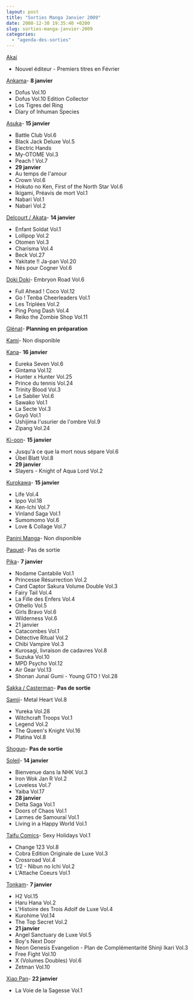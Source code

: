 ```yaml
---
layout: post
title: "Sorties Manga Janvier 2009"
date: 2008-12-30 19:35:40 +0200
slug: sorties-manga-janvier-2009
categories:
  - "agenda-des-sorties"
---
```


[Akai](http://www.editions-akai.fr)

- Nouvel éditeur - Premiers titres en Février
 
[Ankama](http://www.ankama-editions.com)- **8 janvier**
- Dofus Vol.10
- Dofus Vol.10 Edition Collector
- Los Tigres del Ring
- Diary of Inhuman Species
 
[Asuka](http://www.asuka.fr/)- **15 janvier**
- Battle Club Vol.6
- Black Jack Deluxe Vol.5
- Electric Hands
- My-OTOME Vol.3
- Peach ! Vol.7
- **29 janvier**
- Au temps de l'amour
- Crown Vol.6
- Hokuto no Ken, First of the North Star Vol.6
- Ikigami, Préavis de mort Vol.1
- Nabari Vol.1
- Nabari Vol.2
 
[Delcourt / Akata](http://www.akata.fr)- **14 janvier**
- Enfant Soldat Vol.1
- Lollipop Vol.2
- Otomen Vol.3
- Charisma Vol.4
- Beck Vol.27
- Yakitate !! Ja-pan Vol.20
- Nés pour Cogner Vol.6
 
[Doki Doki](http://www.doki-doki.fr)- Embryon Road Vol.6
- Full Ahead ! Coco Vol.12
- Go ! Tenba Cheerleaders Vol.1
- Les Triplées Vol.2
- Ping Pong Dash Vol.4
- Reiko the Zombie Shop Vol.11
 
[Glénat](http://www.glenatmanga.com)- **Planning en préparation**
 
[Kami](http://www.mangakami.com/)- Non disponible
 
[Kana](http://www.mangakana.com)- **16 janvier**
- Eureka Seven Vol.6
- Gintama Vol.12
- Hunter x Hunter Vol.25
- Prince du tennis Vol.24
- Trinity Blood Vol.3
- Le Sablier Vol.6
- Sawako Vol.1
- La Secte Vol.3
- Goyô Vol.1
- Ushijima l'usurier de l'ombre Vol.9
- Zipang Vol.24
 
[Ki-oon](http://www.ki-oon.com/)- **15 janvier**
- Jusqu'à ce que la mort nous sépare Vol.6
- Übel Blatt Vol.8
- **29 janvier**
- Slayers - Knight of Aqua Lord Vol.2
 
[Kurokawa](http://www.kurokawa.fr/)- **15 janvier**
- Life Vol.4
- Ippo Vol.18
- Ken-Ichi Vol.7
- Vinland Saga Vol.1
- Sumomomo Vol.6
- Love & Collage Vol.7
 
[Panini Manga](http://www.paninicomicsfrance.com/)- Non disponible
 
[Paquet](http://www.paquet.li/)- Pas de sortie
 
[Pika](http://www.pika.fr/)- **7 janvier**
- Nodame Cantabile Vol.1
- Princesse Résurrection Vol.2
- Card Captor Sakura Volume Double Vol.3
- Fairy Tail Vol.4
- La Fille des Enfers Vol.4
- Othello Vol.5
- Girls Bravo Vol.6
- Wilderness Vol.6
- 21 janvier
- Catacombes Vol.1
- Détective Ritual Vol.2
- Chibi Vampire Vol.3
- Kurosagi, livraison de cadavres Vol.8
- Suzuka Vol.10
- MPD Psycho Vol.12
- Air Gear Vol.13
- Shonan Junaï Gumi - Young GTO ! Vol.28
 
[Sakka / Casterman](http://www.sakka.info/)- **Pas de sortie**
 
[Samji](http://www.samji.fr)- Metal Heart Vol.8
- Yureka Vol.28
- Witchcraft Troops Vol.1
- Legend Vol.2
- The Queen's Knight Vol.16
- Platina Vol.8
 
[Shogun](http://www.shoguncity.com/)- **Pas de sortie**
 
[Soleil](http://www.soleilmanga.com/)- **14 janvier**
- Bienvenue dans la NHK Vol.3
- Iron Wok Jan R Vol.2
- Loveless Vol.7
- Yaiba Vol.17
- **28 janvier**
- Delta Saga Vol.1
- Doors of Chaos Vol.1
- Larmes de Samouraï Vol.1
- Living in a Happy World Vol.1
 
[Taifu Comics](http://taifu-comics.com)- Sexy Holidays Vol.1
- Change 123 Vol.8
- Cobra Edition Originale de Luxe Vol.3
- Crossroad Vol.4
- 1/2 - Nibun no Ichi Vol.2
- L'Attache Coeurs Vol.1
 
[Tonkam](http://www.editions-tonkam.fr/)- **7 janvier**
- H2 Vol.15
- Haru Hana Vol.2
- L'Histoire des Trois Adolf de Luxe Vol.4
- Kurohime Vol.14
- The Top Secret Vol.2
- **21 janvier**
- Angel Sanctuary de Luxe Vol.5
- Boy's Next Door
- Neon Genesis Evangelion - Plan de Complémentarité Shinji Ikari Vol.3
- Free Fight Vol.10
- X (Volumes Doubles) Vol.6
- Zetman Vol.10
 
[Xiao Pan](http://www.xiaopan.com/)- **22 janvier**
- La Voie de la Sagesse Vol.1